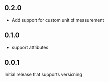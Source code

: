 ## 0.2.0
- Add support for custom unit of measurement

## 0.1.0
- support attributes

## 0.0.1
Initial release that supports versioning
